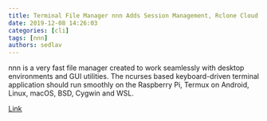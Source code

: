 ```yaml
---
title: Terminal File Manager nnn Adds Session Management, Rclone Cloud Storage Integration
date: 2019-12-08 14:26:03
categories: [cli]
tags: [nnn]
authors: sedlav
---
```


nnn is a very fast file manager created to work seamlessly with desktop environments and GUI utilities. The ncurses based keyboard-driven terminal application should run smoothly on the Raspberry Pi, Termux on Android, Linux, macOS, BSD, Cygwin and WSL.

[Link](https://www.linuxuprising.com/2019/12/terminal-file-manager-nnn-adds-session.html?m=1)
